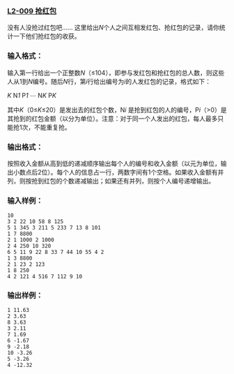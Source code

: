 ### [**L2-009 抢红包**](https://pintia.cn/problem-sets/994805046380707840/problems/994805066890854400)



没有人没抢过红包吧…… 这里给出*N*个人之间互相发红包、抢红包的记录，请你统计一下他们抢红包的收获。

### 输入格式：

输入第一行给出一个正整数*N*（≤104），即参与发红包和抢红包的总人数，则这些人从1到*N*编号。随后*N*行，第*i*行给出编号为*i*的人发红包的记录，格式如下：

*K*  N*1*  P*1* ⋯  N*K*  P*K*

其中*K*（0≤*K*≤20）是发出去的红包个数，N*i* 是抢到红包的人的编号，P*i*（>0）是其抢到的红包金额（以分为单位）。注意：对于同一个人发出的红包，每人最多只能抢1次，不能重复抢。

### 输出格式：

按照收入金额从高到低的递减顺序输出每个人的编号和收入金额（以元为单位，输出小数点后2位）。每个人的信息占一行，两数字间有1个空格。如果收入金额有并列，则按抢到红包的个数递减输出；如果还有并列，则按个人编号递增输出。

### 输入样例：

```in
10
3 2 22 10 58 8 125
5 1 345 3 211 5 233 7 13 8 101
1 7 8800
2 1 1000 2 1000
2 4 250 10 320
6 5 11 9 22 8 33 7 44 10 55 4 2
1 3 8800
2 1 23 2 123
1 8 250
4 2 121 4 516 7 112 9 10
```

### 输出样例：

```out
1 11.63
2 3.63
8 3.63
3 2.11
7 1.69
6 -1.67
9 -2.18
10 -3.26
5 -3.26
4 -12.32
```


```cpp

```

